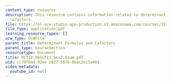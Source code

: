 ```yaml
---
content_type: resource
description: This resource contains information related to determinant dormulas and
  cofactors.
file: https://ol-ocw-studio-app-production.s3.amazonaws.com/courses/18-06sc-linear-algebra-fall-2011/cc79f04d92ee282758780bac2ec5e403_MIT18_06SCF11_Ses2.6sum.pdf
file_type: application/pdf
learning_resource_types: []
ocw_type: OCWFile
parent_title: Determinant Formulas and Cofactors
parent_type: CourseSection
resourcetype: Document
title: MIT18_06SCF11_Ses2.6sum.pdf
uid: cc79f04d-92ee-2827-5878-0bac2ec5e403
video_metadata:
  youtube_id: null
---
```

